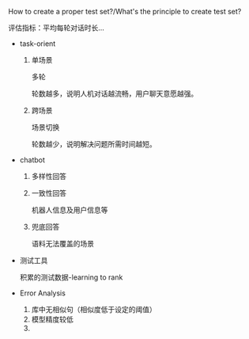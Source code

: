 How to create a proper test set?/What's the principle to create test set?

评估指标：平均每轮对话时长...

+ task-orient

  1. 单场景

     多轮

     轮数越多，说明人机对话越流畅，用户聊天意愿越强。

  2. 跨场景

     场景切换

     轮数越少，说明解决问题所需时间越短。

+ chatbot

  1. 多样性回答

  2. 一致性回答

     机器人信息及用户信息等

  3. 兜底回答

     语料无法覆盖的场景


+ 测试工具

  积累的测试数据-learning to rank

+ Error Analysis

  1. 库中无相似句（相似度低于设定的阈值）
  2. 模型精度较低
  3. 